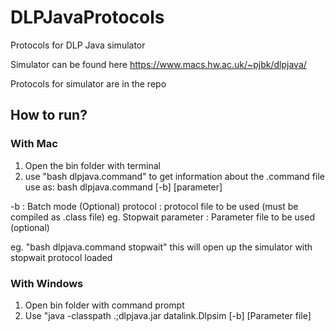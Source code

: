 # DLPJavaProtocols
Protocols for DLP Java simulator

Simulator can be found here https://www.macs.hw.ac.uk/~pjbk/dlpjava/

Protocols for simulator are in the repo

## How to run?
### With Mac

1. Open the bin folder with terminal
2. use "bash dlpjava.command" to get information about the .command file
use as: bash dlpjava.command [-b] <protocol> [parameter]

-b : Batch mode (Optional)
protocol : protocol file to be used (must be compiled as .class file) eg. Stopwait
parameter : Parameter file to be used (optional)

eg. "bash dlpjava.command stopwait"
this will open up the simulator with stopwait protocol loaded

### With Windows

1. Open bin folder with command prompt
2. Use "java -classpath .;dlpjava.jar datalink.Dlpsim [-b] <protocol> [Parameter file]
